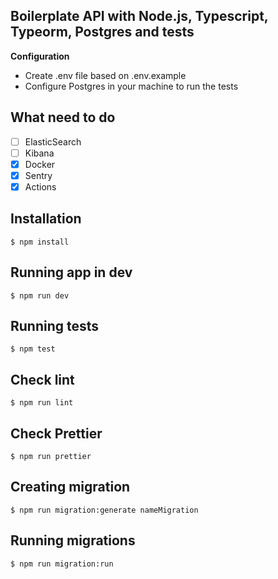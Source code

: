 ## Boilerplate API with Node.js, Typescript, Typeorm, Postgres and tests

**Configuration**

* Create .env file based on .env.example
* Configure Postgres in your machine to run the tests

**What need to do**
---

- [ ] ElasticSearch
- [ ] Kibana
- [x] Docker
- [x] Sentry 
- [x] Actions

**Installation**
---
`$ npm install`

**Running app in dev**
---
`$ npm run dev`

**Running tests**
---
`$ npm test`

**Check lint**
---
`$ npm run lint`

**Check Prettier**
---
`$ npm run prettier`

**Creating migration**
---
`$ npm run migration:generate nameMigration`

**Running migrations**
---
`$ npm run migration:run`

